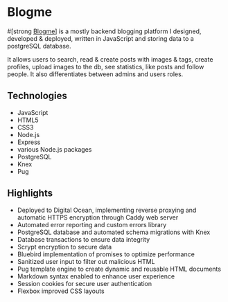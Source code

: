 # Blogme

#[strong [Blogme](https://blogme.space)] is a mostly backend blogging platform I designed, developed & deployed, written in JavaScript and storing data to a postgreSQL database.

It allows users to search, read & create posts with images & tags, create profiles, upload images to the db, see statistics, like posts and follow people. It also differentiates between admins and users roles.

## Technologies
* JavaScript
* HTML5
* CSS3
* Node.js
* Express
* various Node.js packages
* PostgreSQL
* Knex
* Pug

## Highlights
* Deployed to Digital Ocean, implementing reverse proxying and automatic HTTPS encryption through Caddy web server
* Automated error reporting and custom errors library
* PostgreSQL database and automated schema migrations with Knex
* Database transactions to ensure data integrity
* Scrypt encryption to secure data
* Bluebird implementation of promises to optimize performance
* Sanitized user input to filter out malicious HTML
* Pug template engine to create dynamic and reusable HTML documents
* Markdown syntax enabled to enhance user experience
* Session cookies for secure user authentication
* Flexbox improved CSS layouts
